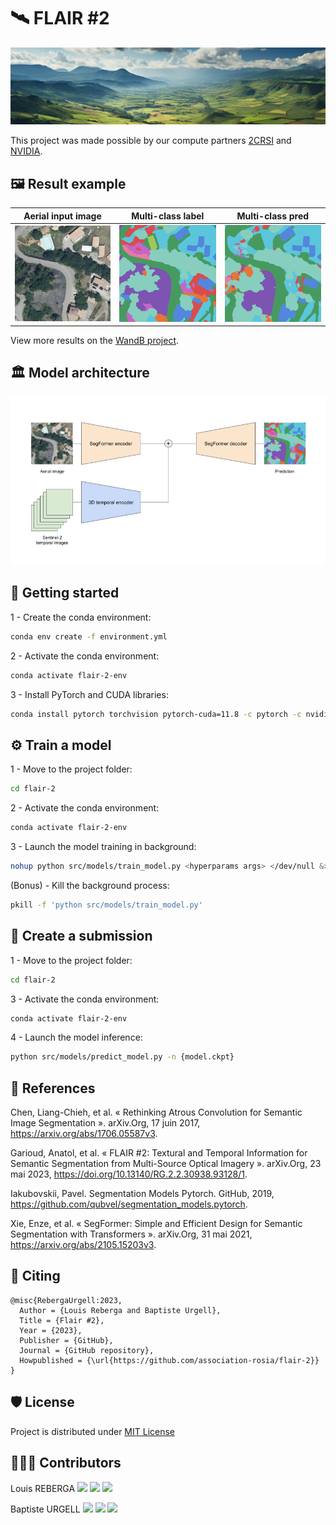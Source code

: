 # 🛰️ FLAIR #2

<img src="assets/bandeau.jpg">

This project was made possible by our compute partners [2CRSI](https://2crsi.com/)
and [NVIDIA](https://www.nvidia.com/).

## 🖼️ Result example <a name="result-example"></a>

Aerial input image | Multi-class label | Multi-class pred
:--------------------:|:--------------------:|:--------------------:|
![](assets/aerial.png) | ![](assets/label.png) | ![](assets/pred.png)

View more results on the [WandB project](https://wandb.ai/association-rosia/flair-2).

## 🏛️ Model architecture <a name="model-architecture"></a>

<img src="assets/model-architecture.jpg">

## 🏁 Getting started <a name="start"></a>

1 - Create the conda environment:

```bash
conda env create -f environment.yml
```

2 - Activate the conda environment:

```bash
conda activate flair-2-env
```

3 - Install PyTorch and CUDA libraries:

```bash
conda install pytorch torchvision pytorch-cuda=11.8 -c pytorch -c nvidia
```

## ⚙️ Train a model <a name="train"></a>

1 - Move to the project folder:

```bash
cd flair-2
```

2 - Activate the conda environment:

```bash
conda activate flair-2-env
```

3 - Launch the model training in background:

```bash
nohup python src/models/train_model.py <hyperparams args> </dev/null &>/dev/null &
```

(Bonus) - Kill the background process:

```bash
pkill -f 'python src/models/train_model.py'
```

## 📝 Create a submission <a name="submission"></a>

1 - Move to the project folder:

```bash
cd flair-2
```

3 - Activate the conda environment:

```bash
conda activate flair-2-env
```

4 - Launch the model inference:

```bash
python src/models/predict_model.py -n {model.ckpt}
```

## 🔬 References <a name="references"></a>

Chen, Liang-Chieh, et al. « Rethinking Atrous Convolution for Semantic Image Segmentation ». arXiv.Org, 17 juin 2017, https://arxiv.org/abs/1706.05587v3.

Garioud, Anatol, et al. « FLAIR #2: Textural and Temporal Information for Semantic Segmentation from Multi-Source Optical Imagery ». arXiv.Org, 23 mai 2023, https://doi.org/10.13140/RG.2.2.30938.93128/1.

Iakubovskii, Pavel. Segmentation Models Pytorch. GitHub, 2019, https://github.com/qubvel/segmentation_models.pytorch.

Xie, Enze, et al. « SegFormer: Simple and Efficient Design for Semantic Segmentation with Transformers ». arXiv.Org, 31 mai 2021, https://arxiv.org/abs/2105.15203v3.

## 📝 Citing

```
@misc{RebergaUrgell:2023,
  Author = {Louis Reberga and Baptiste Urgell},
  Title = {Flair #2},
  Year = {2023},
  Publisher = {GitHub},
  Journal = {GitHub repository},
  Howpublished = {\url{https://github.com/association-rosia/flair-2}}
}
```

## 🛡️ License

Project is distributed under [MIT License](https://github.com/association-rosia/flair-2/blob/main/LICENSE)

## 👨🏻‍💻 Contributors <a name="contributors"></a>

Louis
REBERGA <a href="https://twitter.com/rbrgAlou"><img src="https://abs.twimg.com/favicons/twitter.3.ico" width="18px"/></a> <a href="https://www.linkedin.com/in/louisreberga/"><img src="https://static.licdn.com/sc/h/akt4ae504epesldzj74dzred8" width="18px"/></a> <a href="louis.reberga@gmail.com"><img src="https://www.google.com/a/cpanel/aqsone.com/images/favicon.ico" width="18px"/></a>

Baptiste
URGELL <a href="https://twitter.com/Baptiste2108"><img src="https://abs.twimg.com/favicons/twitter.3.ico" width="18px"/></a> <a href="https://www.linkedin.com/in/baptiste-urgell/"><img src="https://static.licdn.com/sc/h/akt4ae504epesldzj74dzred8" width="18px"/></a> <a href="baptiste.u@gmail.com"><img src="https://www.google.com/a/cpanel/aqsone.com/images/favicon.ico" width="18px"/></a> 
